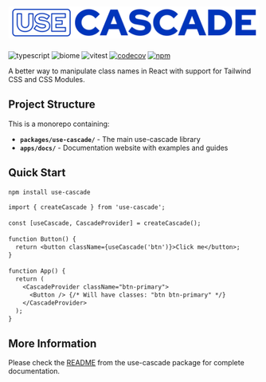 # ![use-cascade](./packages/use-cascade/assets/use-cascade.svg)

![typescript](https://img.shields.io/badge/written%20for-typescript-3178c6?style=flat-square) ![biome](https://img.shields.io/badge/checked%20with-biome-60a5fa?style=flat-square) ![vitest](https://img.shields.io/badge/tested%20with-vitest-729b1b?style=flat-square) [![codecov](https://img.shields.io/codecov/c/github/adrgautier/cascade?style=flat-square&token=IPTGBDRRJE)](https://codecov.io/gh/adrgautier/cascade) [![npm](https://img.shields.io/npm/v/use-cascade?style=flat-square)](https://www.npmjs.com/package/use-cascade)

A better way to manipulate class names in React with support for Tailwind CSS and CSS Modules.

## Project Structure

This is a monorepo containing:

- **`packages/use-cascade/`** - The main use-cascade library
- **`apps/docs/`** - Documentation website with examples and guides

## Quick Start

```bash
npm install use-cascade
```

```tsx
import { createCascade } from 'use-cascade';

const [useCascade, CascadeProvider] = createCascade();

function Button() {
  return <button className={useCascade('btn')}>Click me</button>;
}

function App() {
  return (
    <CascadeProvider className="btn-primary">
      <Button /> {/* Will have classes: "btn btn-primary" */}
    </CascadeProvider>
  );
}
```

## More Information

Please check the [README](./packages/use-cascade/README.md) from the use-cascade package for complete documentation.
